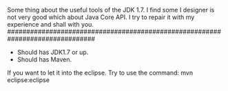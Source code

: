 Some thing about the useful tools of the JDK 1.7.
I find some I designer is not very good which about Java Core API.
I try to repair it with my experience and shall with you.
###############################################################################

* Should has JDK1.7 or up.
* Should has Maven.

If you want to let it into the eclipse. Try to use the command:
mvn eclipse:eclipse
